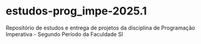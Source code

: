 # estudos-prog_impe-2025.1
Repositório de estudos e entrega de projetos da disciplina de Programação Imperativa - Segundo Período da Faculdade SI
